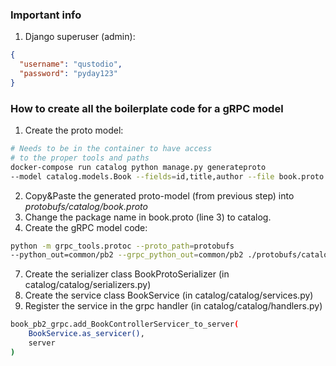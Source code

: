 ### Important info
1. Django superuser (admin):
```json
{
  "username": "qustodio", 
  "password": "pyday123"
}
```

### How to create all the boilerplate code for a gRPC model
1. Create the proto model:
```bash
# Needs to be in the container to have access 
# to the proper tools and paths
docker-compose run catalog python manage.py generateproto 
--model catalog.models.Book --fields=id,title,author --file book.proto
```
2. Copy&Paste the generated proto-model (from previous step) into _protobufs/catalog/book.proto_
3. Change the package name in book.proto (line 3) to catalog.
4. Create the gRPC model code:
```bash
python -m grpc_tools.protoc --proto_path=protobufs 
--python_out=common/pb2 --grpc_python_out=common/pb2 ./protobufs/catalog/book.proto
```
7. Create the serializer class BookProtoSerializer (in catalog/catalog/serializers.py)
8. Create the service class BookService (in catalog/catalog/services.py)
9. Register the service in the grpc handler (in catalog/catalog/handlers.py)
```bash
book_pb2_grpc.add_BookControllerServicer_to_server(
    BookService.as_servicer(), 
    server
)
```

